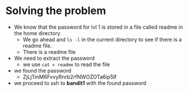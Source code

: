 # Solving the problem
- We know that the password for lvl 1 is stored in a file called readme in the home directory
    - We go ahead and `ls -l` in the current directory to see if there is a readme file.
    - There is a readme file
- We need to extract the password
    - we use `cat < readme` to read the file
- we found the password
    - ZjLjTmM6FvvyRnrb2rfNWOZOTa6ip5If
- we proceed to ssh to **bandit1** with the found password

